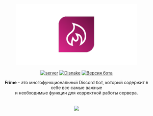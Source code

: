 <div align="center">
  <p>
    <img src="https://github.com/FrimeBot/.github/blob/main/profile/images/frime_banner.png" height="200px" title="Frime Banner">
  </p>
  <p>
    <a href="https://discord.gg/tDMR9pP3a6"><img src="https://img.shields.io/discord/457858774099689479?color=5865F2&logo=discord&logoColor=white" alt="server"/></a>
    <a href="https://pypi.python.org/pypi/disnake"><img src="https://img.shields.io/pypi/v/disnake.svg?style=flat-square" alt="Disnake" /></a>
    <a href="https://boticord.top/bot/855084525923074048"><img src="https://img.shields.io/badge/dynamic/json?color=orange&label=frime bot version&query=latest.version&url=https://raw.githubusercontent.com/FrimeBot/.github/main/profile/versions/versions.json" title="Версия бота"></a>
  </p>
  
  <span align="center">
    <b>Frime</b> - это многофункциональный Discord бот, который содержит в себе все самые важные<br />
    и необходимые функции для корректной работы сервера.
  </span>
  
  <br />
  <br />
  <br />
  
  <span align="center">
    <div>
      <a href="https://discord.gg/tDMR9pP3a">
        <img src="https://invidget.switchblade.xyz/tDMR9pP3a6">
      </a>
    </div>
  </span>
</div>
